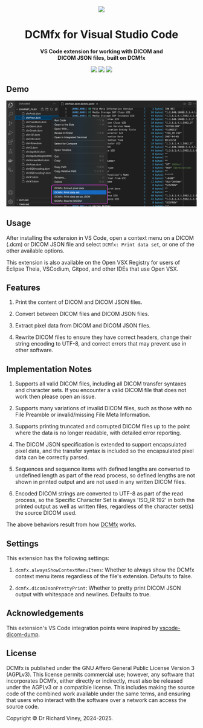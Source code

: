 <div align="center">
  <img src="https://emoji2svg.deno.dev/api/🩻" height="160px">
  <h1>DCMfx for Visual Studio Code</h1>
  <p>
    <strong>
      VS Code extension for working with DICOM and
      <br>
      DICOM JSON files, built on DCMfx
    </strong>
  </p>

  [<img src="https://img.shields.io/github/v/release/dcmfx/dcmfx-vscode">](https://marketplace.visualstudio.com/items?itemName=dcmfx.dcmfx)
  [<img src="https://img.shields.io/badge/semantic--release-conventionalcommits-e10079?logo=semantic-release">](https://github.com/semantic-release/semantic-release)
  [<img src="https://img.shields.io/badge/License-AGPLv3-blue.svg">](https://www.gnu.org/licenses/agpl-3.0.en.html)
</div>

## Demo

![Demo of the DCMfx VS Code extension](./demo.webp)

## Usage

After installing the extension in VS Code, open a context menu on a DICOM (.dcm)
or DICOM JSON file and select `DCMfx: Print data set`, or one of the other
available options.

This extension is also available on the Open VSX Registry for users of Eclipse
Theia, VSCodium, Gitpod, and other IDEs that use Open VSX.

## Features

1. Print the content of DICOM and DICOM JSON files.

2. Convert between DICOM files and DICOM JSON files.

3. Extract pixel data from DICOM and DICOM JSON files.

4. Rewrite DICOM files to ensure they have correct headers, change their string
   encoding to UTF-8, and correct errors that may prevent use in other software.

## Implementation Notes

1. Supports all valid DICOM files, including all DICOM transfer syntaxes and
   character sets. If you encounter a valid DICOM file that does not work then
   please open an issue.

2. Supports many variations of invalid DICOM files, such as those with no File
   Preamble or invalid/missing File Meta Information.

3. Supports printing truncated and corrupted DICOM files up to the point where
   the data is no longer readable, with detailed error reporting.

4. The DICOM JSON specification is extended to support encapsulated pixel data,
   and the transfer syntax is included so the encapsulated pixel data can be
   correctly parsed.

5. Sequences and sequence items with defined lengths are converted to undefined
   length as part of the read process, so defined lengths are not shown in
   printed output and are not used in any written DICOM files.

6. Encoded DICOM strings are converted to UTF-8 as part of the read process, so
   the Specific Character Set is always 'ISO_IR 192' in both the printed output
   as well as written files, regardless of the character set(s) the source DICOM
   used.

The above behaviors result from how [DCMfx](https://github.com/dcmfx) works.

## Settings

This extension has the following settings:

1. `dcmfx.alwaysShowContextMenuItems`: Whether to always show the DCMfx context
   menu items regardless of the file's extension. Defaults to false.

2. `dcmfx.dicomJsonPrettyPrint`: Whether to pretty print DICOM JSON output with
   whitespace and newlines. Defaults to true.

## Acknowledgements

This extension's VS Code integration points were inspired by
[vscode-dicom-dump](https://github.com/smikitky/vscode-dicom-dump).

## License

DCMfx is published under the GNU Affero General Public License Version 3
(AGPLv3). This license permits commercial use; however, any software that
incorporates DCMfx, either directly or indirectly, must also be released under
the AGPLv3 or a compatible license. This includes making the source code of the
combined work available under the same terms, and ensuring that users who
interact with the software over a network can access the source code.

Copyright © Dr Richard Viney, 2024-2025.
